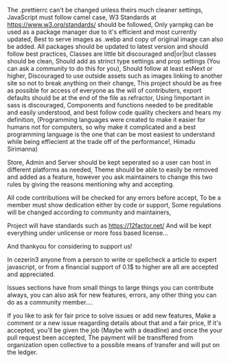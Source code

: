The .prettierrc can't be changed unless theirs much cleaner settings,
JavaScript must follow camel case,
W3 Standards at https://www.w3.org/standards/ should be followed,
Only yarnpkg can be used as a package manager due to it's efficient and
most currently updated,
Best to serve images as .webp and copy of original image can also be added.
All packages should be updated to latest version and should follow best practices,
Classes are little bit discouraged and|or|but classes should be clean,
Should add as strinct type settings and prop settings
(You can ask a community to do this for you),
Should follow at least esNext or higher,
Discouraged to use outside assets such as images linking to another site so
not to break anything on their change,
This project should be as free as possible for access of everyone as the
will of contributers,
export defaults should be at the end of the file as refractor,
Using !important in sass is discouraged,
Components and functions needed to be preditable and easily understood,
and best follow code quality checkers and hears my definition,
(Programming languages were created to make it easier for humans not for computers,
so why make it complicated and a best programming language is the one that can be most easiest to
understand while being effiecient at the trade off of the performance!, Himadu Sirimanna)

Store, Admin and Server should be kept seperated so a user can host in
different platforms as needed,
Theme should be able to easily be removed and added as a feature,
however you ask maintainers to change this
two rules by giving the reasons mentioning why and accepting.

All code contributions will be checked for any errors before accept,
To be a member must show dedication either by code or support,
Some regulations will be changed according to community and maintainers,

Project will have standards such as https://12factor.net/
And will be kept everything under unlicense or more foss based license...

And thankyou for considering to support us!

In cezerin3 anyone from a person to write or spellcheck a article to
expert javascript, or from a financial support of 0.1\$ to higher are all
are accepted and appreciated.

Issues sections have from small things to large things you can contribute always,
you can also ask for new features, errors, any other thing you can do as a community member....

If you like to ask for fair price to solve issues or add new features,
Make a comment or a new issue reagarding details about that and a fair price,
If it's accepted, you'll be given the job (Maybe with a deadline)
and once the your pull request been accepted,
The payment will be transffered from organization open collective to a possible
means of transfer and will put on the ledger.
